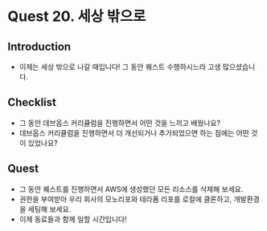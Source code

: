 # Quest 20. 세상 밖으로

## Introduction
* 이제는 세상 밖으로 나갈 때입니다! 그 동안 퀘스트 수행하시느라 고생 많으셨습니다.

## Checklist
* 그 동안 데브옵스 커리큘럼을 진행하면서 어떤 것을 느끼고 배웠나요?
* 데브옵스 커리큘럼을 진행하면서 더 개선되거나 추가되었으면 하는 점에는 어떤 것이 있었나요?

## Quest
* 그 동안 퀘스트를 진행하면서 AWS에 생성했던 모든 리소스를 삭제해 보세요.
* 권한을 부여받아 우리 회사의 모노리포와 테라폼 리포를 로컬에 클론하고, 개발환경을 세팅해 보세요.
* 이제 동료들과 함께 일할 시간입니다!
